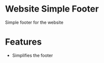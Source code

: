 Website Simple Footer
=====================

Simple footer for the website


Features
========
* Simplifies the footer
